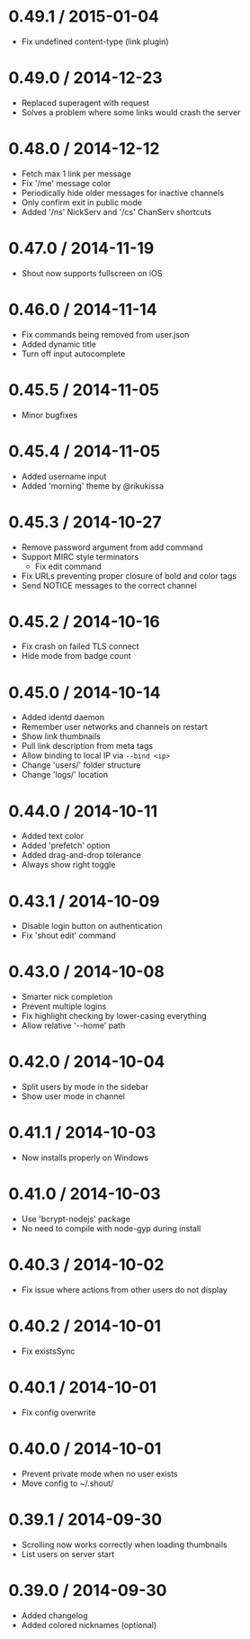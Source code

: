 
0.49.1 / 2015-01-04 
==================

 * Fix undefined content-type (link plugin)

0.49.0 / 2014-12-23 
==================

 * Replaced superagent with request
 * Solves a problem where some links would crash the server

0.48.0 / 2014-12-12
===================

  * Fetch max 1 link per message
  * Fix '/me' message color
  * Periodically hide older messages for inactive channels
  * Only confirm exit in public mode
  * Added '/ns' NickServ and '/cs' ChanServ shortcuts

0.47.0 / 2014-11-19
===================

  * Shout now supports fullscreen on iOS

0.46.0 / 2014-11-14
===================

  * Fix commands being removed from user.json
  * Added dynamic title
  * Turn off input autocomplete

0.45.5 / 2014-11-05
===================

  * Minor bugfixes

0.45.4 / 2014-11-05
===================

  * Added username input
  * Added 'morning' theme by @rikukissa

0.45.3 / 2014-10-27
===================

  * Remove password argument from add command
  * Support MIRC style terminators
	* Fix edit command
  * Fix URLs preventing proper closure of bold and color tags
  * Send NOTICE messages to the correct channel

0.45.2 / 2014-10-16
===================

  * Fix crash on failed TLS connect
  * Hide mode from badge count

0.45.0 / 2014-10-14
===================

  * Added identd daemon
  * Remember user networks and channels on restart
  * Show link thumbnails
  * Pull link description from meta tags
  * Allow binding to local IP via `--bind <ip>`
  * Change 'users/' folder structure
  * Change 'logs/' location

0.44.0 / 2014-10-11
===================

  * Added text color
  * Added 'prefetch' option
  * Added drag-and-drop tolerance
  * Always show right toggle

0.43.1 / 2014-10-09
===================

  * Disable login button on authentication
  * Fix 'shout edit' command 

0.43.0 / 2014-10-08
===================

  * Smarter nick completion
  * Prevent multiple logins
  * Fix highlight checking by lower-casing everything
  * Allow relative '--home' path

0.42.0 / 2014-10-04
===================

  * Split users by mode in the sidebar
  * Show user mode in channel

0.41.1 / 2014-10-03
===================

  * Now installs properly on Windows

0.41.0 / 2014-10-03
===================

  * Use 'bcrypt-nodejs' package
  * No need to compile with node-gyp during install

0.40.3 / 2014-10-02
===================

  * Fix issue where actions from other users do not display

0.40.2 / 2014-10-01
===================

  * Fix existsSync

0.40.1 / 2014-10-01
===================

  * Fix config overwrite

0.40.0 / 2014-10-01
===================

  * Prevent private mode when no user exists
  * Move config to ~/.shout/

0.39.1 / 2014-09-30
===================

  * Scrolling now works correctly when loading thumbnails
  * List users on server start

0.39.0 / 2014-09-30
===================

  * Added changelog
  * Added colored nicknames (optional)
